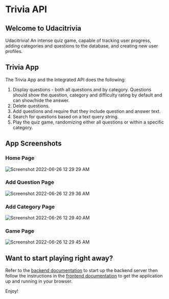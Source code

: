 # Trivia API

## Welcome to Udacitrivia

Udacitrivia! An intense quiz game, capable of tracking user progress, adding categories and questions to the database, and creating new user profiles.
## Trivia App

The Trivia App and the Integrated API does the following:

1. Display questions - both all questions and by category. Questions should show the question, category and difficulty rating by default and can show/hide the answer.
2. Delete questions.
3. Add questions and require that they include question and answer text.
4. Search for questions based on a text query string.
5. Play the quiz game, randomizing either all questions or within a specific category. <br>
## App Screenshots

### Home Page

![Screenshot 2022-06-26 12 29 29 AM](https://user-images.githubusercontent.com/68448315/175793512-92f74b20-eb74-43fe-9fbc-5ec06936bc7f.png)

### Add Question Page

![Screenshot 2022-06-26 12 29 36 AM](https://user-images.githubusercontent.com/68448315/175793521-cc66cc7e-95a6-4a68-9839-dbd105f2c874.png)

### Add Category Page

![Screenshot 2022-06-26 12 29 40 AM](https://user-images.githubusercontent.com/68448315/175793524-d6b1eb72-9aa8-47e6-9466-b3b7baa8685e.png)

### Game Page

![Screenshot 2022-06-26 12 29 45 AM](https://user-images.githubusercontent.com/68448315/175793531-a7c61d8b-24d0-4cde-a84a-a618a01d00f7.png)

## Want to start playing right away?

Refer to the [backend documentation](./backend/README.md) to start up the backend server then follow the instructions in the [frontend documentation](./frontend/README.md) to get the application up and running in your browser.

Enjoy!

